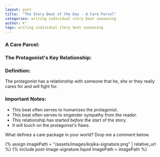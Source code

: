 ```yaml
---
layout: post
title:  "The Story Beat of the Day - A Care Parcel"
categories: writing individual story beat seasoning
author: K°
tags: writing individual story beat seasoning
---
```


### A Care Parcel:

### The Protagonist's Key Relationship:

### Definition:
The protagonist has a relationship with someone that he, she or they really cares for and will fight for.

### Important Notes:
- This beat often serves to humanizes the protagonist.
- This beat often serves to engender sympathy from the reader.
- This relationship has started *before* the start of the story. 
- It will touch on the protagonist's flaws.

What defines a care package in your world? Drop me a comment below.

<!-- signature -->
{% assign imagePath = "/assets/images/kojika-signature.png" | relative_url %}
{% include post-image-signature.liquid imagePath = imagePath %}
